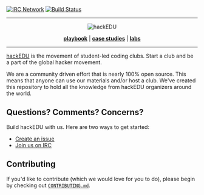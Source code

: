 <a name="top"></a>
[![IRC Network](https://img.shields.io/badge/irc-freenode-blue.svg "IRC Freenode")](https://kiwiirc.com/client/irc.freenode.net/?nick=Hacker%7C?#hackedu)
[![Build Status](https://circleci.com/gh/hackedu/hackedu.svg?style=shield)](https://circleci.com/gh/hackedu/hackedu)

------------------------------------------------------------------------------

<p align="center"><img src="https://raw.githubusercontent.com/hackedu/meta/5243af92814b6daacadd66e1342ad073e023544c/logos/hackedu_letter_opaque.png" alt="hackEDU"/></p>
<p align="center">
<b><a href="playbook/">playbook</a></b>
|
<b><a href="case_studies/">case studies</a></b>
|
<b><a href="meta/labs/">labs</a></b>
</p>

-------------------------------------------------------------------------------

[hackEDU](https://hackedu.us) is the movement of student-led coding clubs. Start
a club and be a part of the global hacker movement.

We are a community driven effort that is nearly 100% open source. This means
that anyone can use our materials and/or host a club. We've created this
repository to hold all the knowledge from hackEDU organizers around the world.

## Questions? Comments? Concerns?

Build hackEDU with us. Here are two ways to get started:

- [Create an issue](https://github.com/hackedu/hackedu/issues)
- [Join us on IRC](https://kiwiirc.com/client/irc.freenode.net/?nick=Hacker%7C?#hackedu)

## Contributing

If you'd like to contribute (which we would love for you to do), please begin by
checking out [`CONTRIBUTING.md`](CONTRIBUTING.md).
